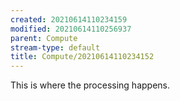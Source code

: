 ```yaml
---
created: 20210614110234159
modified: 20210614110256937
parent: Compute
stream-type: default
title: Compute/20210614110234152
---
```

This is where the processing happens.
